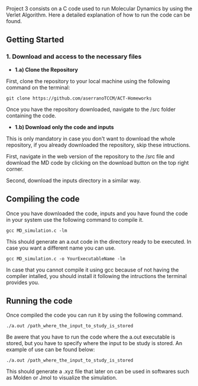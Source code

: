 Project 3 consists on a C code used to run Molecular Dynamics by using the Verlet Algorithm. Here a detailed explanation of how to run the code can be found.

## Getting Started
### 1. Download and access to the necessary files
- **1.a) Clone the Repository**

First, clone the repository to your local machine using the following command on the terminal:

```git clone https://github.com/aserranoTCCM/ACT-Homeworks```

Once you have the repository downloaded, navigate to the /src folder containing the code.

- **1.b) Download only the code and inputs**

This is only mandatory in case you don't want to download the whole repository, if you already downloaded the repository, skip these intructions.

First, navigate in the web version of the repository to the /src file and download the MD code by clicking on the download button on the top right corner.

Second, download the inputs directory in a similar way.

## Compiling the code
Once you have downloaded the code, inputs and you have found the code in your system use the following command to compile it.

```gcc MD_simulation.c -lm```

This should generate an a.out code in the directory ready to be executed. In case you want a different name you can use.

```gcc MD_simulation.c -o YourExecutableName -lm```

In case that you cannot compile it using gcc because of not having the compiler intalled, you should install it following the intructions the terminal provides you.

## Running the code
Once compiled the code you can run it by using the following command.

```./a.out /path_where_the_input_to_study_is_stored```

Be awere that you have to run the code where the a.out executable is stored, but you have to specify where the input to be study is stored. An example of use can be found below:

```./a.out /path_where_the_input_to_study_is_stored```

This should generate a .xyz file that later on can be used in softwares such as Molden or Jmol to visualize the simulation.





